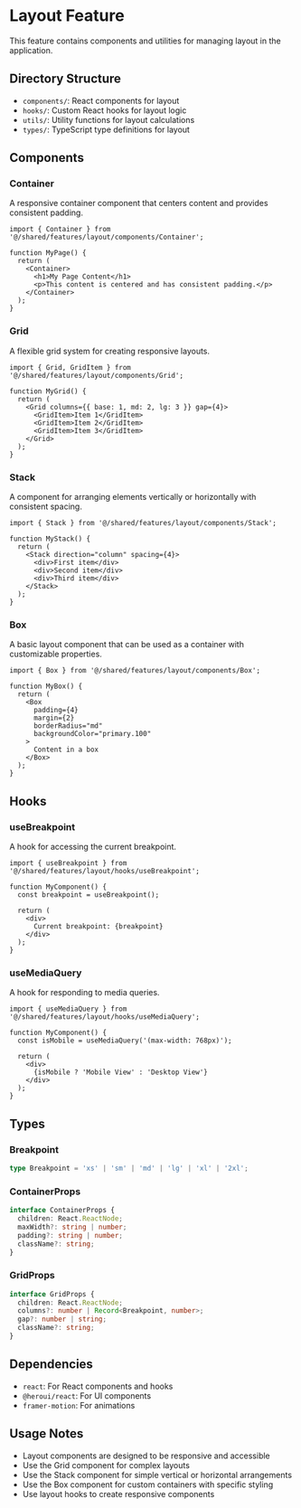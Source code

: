 # Layout Feature

This feature contains components and utilities for managing layout in the application.

## Directory Structure

- `components/`: React components for layout
- `hooks/`: Custom React hooks for layout logic
- `utils/`: Utility functions for layout calculations
- `types/`: TypeScript type definitions for layout

## Components

### Container

A responsive container component that centers content and provides consistent padding.

```tsx
import { Container } from '@/shared/features/layout/components/Container';

function MyPage() {
  return (
    <Container>
      <h1>My Page Content</h1>
      <p>This content is centered and has consistent padding.</p>
    </Container>
  );
}
```

### Grid

A flexible grid system for creating responsive layouts.

```tsx
import { Grid, GridItem } from '@/shared/features/layout/components/Grid';

function MyGrid() {
  return (
    <Grid columns={{ base: 1, md: 2, lg: 3 }} gap={4}>
      <GridItem>Item 1</GridItem>
      <GridItem>Item 2</GridItem>
      <GridItem>Item 3</GridItem>
    </Grid>
  );
}
```

### Stack

A component for arranging elements vertically or horizontally with consistent spacing.

```tsx
import { Stack } from '@/shared/features/layout/components/Stack';

function MyStack() {
  return (
    <Stack direction="column" spacing={4}>
      <div>First item</div>
      <div>Second item</div>
      <div>Third item</div>
    </Stack>
  );
}
```

### Box

A basic layout component that can be used as a container with customizable properties.

```tsx
import { Box } from '@/shared/features/layout/components/Box';

function MyBox() {
  return (
    <Box 
      padding={4} 
      margin={2} 
      borderRadius="md" 
      backgroundColor="primary.100"
    >
      Content in a box
    </Box>
  );
}
```

## Hooks

### useBreakpoint

A hook for accessing the current breakpoint.

```tsx
import { useBreakpoint } from '@/shared/features/layout/hooks/useBreakpoint';

function MyComponent() {
  const breakpoint = useBreakpoint();
  
  return (
    <div>
      Current breakpoint: {breakpoint}
    </div>
  );
}
```

### useMediaQuery

A hook for responding to media queries.

```tsx
import { useMediaQuery } from '@/shared/features/layout/hooks/useMediaQuery';

function MyComponent() {
  const isMobile = useMediaQuery('(max-width: 768px)');
  
  return (
    <div>
      {isMobile ? 'Mobile View' : 'Desktop View'}
    </div>
  );
}
```

## Types

### Breakpoint

```typescript
type Breakpoint = 'xs' | 'sm' | 'md' | 'lg' | 'xl' | '2xl';
```

### ContainerProps

```typescript
interface ContainerProps {
  children: React.ReactNode;
  maxWidth?: string | number;
  padding?: string | number;
  className?: string;
}
```

### GridProps

```typescript
interface GridProps {
  children: React.ReactNode;
  columns?: number | Record<Breakpoint, number>;
  gap?: number | string;
  className?: string;
}
```

## Dependencies

- `react`: For React components and hooks
- `@heroui/react`: For UI components
- `framer-motion`: For animations

## Usage Notes

- Layout components are designed to be responsive and accessible
- Use the Grid component for complex layouts
- Use the Stack component for simple vertical or horizontal arrangements
- Use the Box component for custom containers with specific styling
- Use layout hooks to create responsive components 